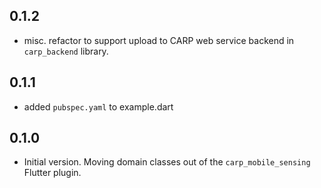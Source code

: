## 0.1.2
* misc. refactor to support upload to CARP web service backend in `carp_backend` library.

## 0.1.1
* added `pubspec.yaml` to example.dart

## 0.1.0
* Initial version. Moving domain classes out of the `carp_mobile_sensing` Flutter plugin.
 
